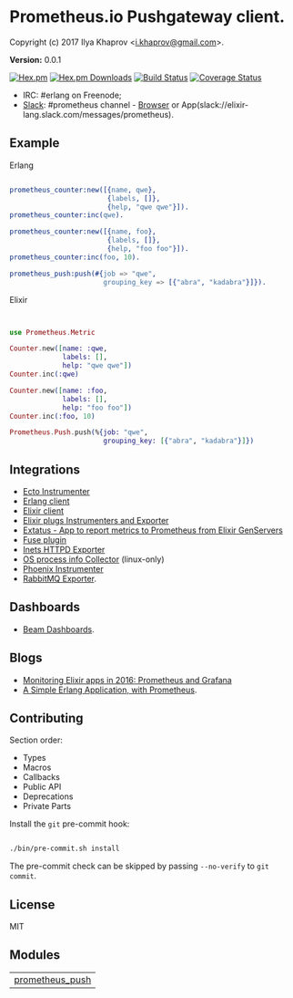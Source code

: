 

# Prometheus.io Pushgateway client. #

Copyright (c) 2017 Ilya Khaprov <<i.khaprov@gmail.com>>.

__Version:__ 0.0.1

[![Hex.pm][Hex badge]][Hex link]
[![Hex.pm Downloads][Hex downloads badge]][Hex link]
[![Build Status][Travis badge]][Travis link]
[![Coverage Status][Coveralls badge]][Coveralls link]

- IRC: #erlang on Freenode;
- [Slack](https://elixir-slackin.herokuapp.com/): #prometheus channel - [Browser](https://elixir-lang.slack.com/messages/prometheus) or App(slack://elixir-lang.slack.com/messages/prometheus).

## Example

Erlang

```erlang

prometheus_counter:new([{name, qwe},
                        {labels, []},
                        {help, "qwe qwe"}]).
prometheus_counter:inc(qwe).

prometheus_counter:new([{name, foo},
                        {labels, []},
                        {help, "foo foo"}]).
prometheus_counter:inc(foo, 10).

prometheus_push:push(#{job => "qwe",
                       grouping_key => [{"abra", "kadabra"}]}).

```

Elixir

```elixir


use Prometheus.Metric

Counter.new([name: :qwe,
             labels: [],
             help: "qwe qwe"])
Counter.inc(:qwe)

Counter.new([name: :foo,
             labels: [],
             help: "foo foo"])
Counter.inc(:foo, 10)

Prometheus.Push.push(%{job: "qwe",
                       grouping_key: [{"abra", "kadabra"}]})

```

## Integrations
- [Ecto Instrumenter](https://hex.pm/packages/prometheus_ecto)
- [Erlang client](https://github.com/deadtrickster/prometheus.erl)
- [Elixir client](https://github.com/deadtrickster/prometheus.ex)
- [Elixir plugs Instrumenters and Exporter](https://hex.pm/packages/prometheus_plugs)
- [Extatus - App to report metrics to Prometheus from Elixir GenServers](https://github.com/gmtprime/extatus)
- [Fuse plugin](https://github.com/jlouis/fuse#fuse_stats_prometheus)
- [Inets HTTPD Exporter](https://github.com/deadtrickster/prometheus_httpd)
- [OS process info Collector](https://hex.pm/packages/prometheus_process_collector) (linux-only)
- [Phoenix Instrumenter](https://hex.pm/packages/prometheus_phoenix)
- [RabbitMQ Exporter](https://github.com/deadtrickster/prometheus_rabbitmq_exporter).

## Dashboards

- [Beam Dashboards](https://github.com/deadtrickster/beam-dashboards).

## Blogs

- [Monitoring Elixir apps in 2016: Prometheus and Grafana](https://aldusleaf.org/monitoring-elixir-apps-in-2016-prometheus-and-grafana/)
- [A Simple Erlang Application, with Prometheus](http://markbucciarelli.com/2016-11-23_a_simple_erlang_application_with_prometheus.html).

## Contributing

Section order:

- Types
- Macros
- Callbacks
- Public API
- Deprecations
- Private Parts

Install the `git` pre-commit hook:

```bash

./bin/pre-commit.sh install

```

The pre-commit check can be skipped by passing `--no-verify` to `git commit`.

## License

MIT

[Hex badge]: https://img.shields.io/hexpm/v/prometheus_push.svg?maxAge=2592000?style=plastic
[Hex link]: https://hex.pm/packages/prometheus_push
[Hex downloads badge]: https://img.shields.io/hexpm/dt/prometheus_push.svg?maxAge=2592000
[Travis badge]: https://travis-ci.org/deadtrickster/prometheus_push.svg?branch=version-3
[Travis link]: https://travis-ci.org/deadtrickster/prometheus_push
[Coveralls badge]: https://coveralls.io/repos/github/deadtrickster/prometheus_push/badge.svg?branch=master
[Coveralls link]: https://coveralls.io/github/deadtrickster/prometheus_push?branch=master


## Modules ##


<table width="100%" border="0" summary="list of modules">
<tr><td><a href="prometheus_push.md" class="module">prometheus_push</a></td></tr></table>

